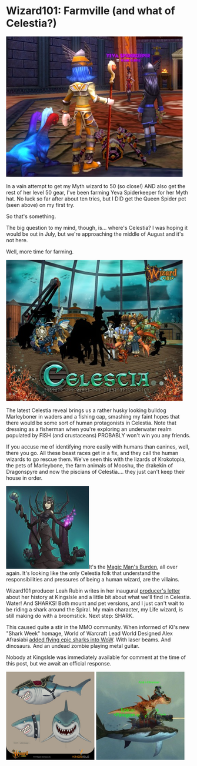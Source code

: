 # Wizard101: Farmville (and what of Celestia?)

[![](../uploads/2010/08/WizardGraphicalClient-2010-08-08-14-05-27-100-480x382.jpg "Yeva death number 10")](../uploads/2010/08/WizardGraphicalClient-2010-08-08-14-05-27-100.jpg)

In a vain attempt to get my Myth wizard to 50 (so close!) AND also get the rest of her level 50 gear, I've been farming Yeva Spiderkeeper for her Myth hat. No luck so far after about ten tries, but I DID get the Queen Spider pet (seen above) on my first try.

So that's something.

The big question to my mind, though, is... where's Celestia? I was hoping it would be out in July, but we're approaching the middle of August and it's not here.

Well, more time for farming.

[![](../uploads/2010/08/CL_Wallpaper_09-480x384.jpg "Celestia Wallpaper #9")](../uploads/2010/08/CL_Wallpaper_09.jpg)

The latest Celestia reveal brings us a rather husky looking bulldog Marleyboner in waders and a fishing cap, smashing my faint hopes that there would be some sort of human protagonists in Celestia. Note that dressing as a fisherman when you're exploring an underwater realm populated by FISH (and crustaceans) PROBABLY won't win you any friends.

If you accuse me of identifying more easily with humans than canines, well, there you go. All these beast races get in a fix, and they call the human wizards to go rescue them. We've seen this with the lizards of Krokotopia, the pets of Marleybone, the farm animals of Mooshu, the drakekin of Dragonspyre and now the piscians of Celestia.... they just can't keep their house in order.

[![](../uploads/2010/08/morganththebugqueen-225x225.jpg "morganththebugqueen")](../uploads/2010/08/morganththebugqueen.jpg)It's the [Magic Man's Burden](http://en.wikipedia.org/wiki/White_man's_burden), all over again. It's looking like the only Celestia folk that understand the responsibilities and pressures of being a human wizard, are the villains.

Wizard101 producer Leah Rubin writes in her inaugural [producer's letter](https://www.wizard101.com/game/producerletter/2010August) about her history at KingsIsle and a little bit about what we'll find in Celestia. Water! And SHARKS! Both mount and pet versions, and I just can't wait to be riding a shark around the Spiral. My main character, my Life wizard, is still making do with a broomstick. Next step: SHARK.

This caused quite a stir in the MMO community. When informed of KI's new "Shark Week" homage, World of Warcraft Lead World Designed Alex Afrasiabi [added flying epic sharks into WoW](http://www.wow.com/2010/07/30/the-maelstrom-is-probably-epic-enough-for-you-now). With laser beams. And dinosaurs. And an undead zombie playing metal guitar.

Nobody at KingsIsle was immediately available for comment at the time of this post, but we await an official response.

[![](../uploads/2010/08/sharks.png "Shark vs Shark")](../uploads/2010/08/sharks.png)


